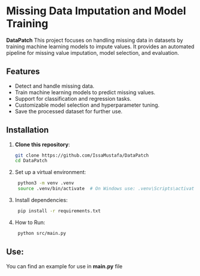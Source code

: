 # Missing Data Imputation and Model Training
**DataPatch**
This project focuses on handling missing data in datasets by training machine learning models to impute values. It provides an automated pipeline for missing value imputation, model selection, and evaluation.

## Features
- Detect and handle missing data.
- Train machine learning models to predict missing values.
- Support for classification and regression tasks.
- Customizable model selection and hyperparameter tuning.
- Save the processed dataset for further use.

## Installation

1. **Clone this repository**:
   ```bash
   git clone https://github.com/IssaMustafa/DataPatch
   cd DataPatch


2. Set up a virtual environment:
   ```bash
    python3 -m venv .venv
    source .venv/bin/activate  # On Windows use: .venv\Scripts\activate


3. Install dependencies:
   ```bash
    pip install -r requirements.txt

4. How to Run:
   ```bash
    python src/main.py


## Use:
You can find an example for use in **main.py** file
   
